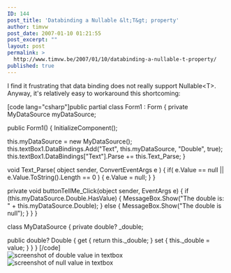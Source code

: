```yaml
---
ID: 144
post_title: 'Databinding a Nullable &lt;T&gt; property'
author: timvw
post_date: 2007-01-10 01:21:55
post_excerpt: ""
layout: post
permalink: >
  http://www.timvw.be/2007/01/10/databinding-a-nullable-t-property/
published: true
---
```

<p>I find it frustrating that data binding does not really support Nullable&lt;T&gt;. Anyway, it's relatively easy to workaround this shortcoming:</p>
[code lang="csharp"]public partial class Form1 : Form
{
 private MyDataSource myDataSource;

 public Form1()
 {
   InitializeComponent();

   this.myDataSource = new MyDataSource();
   this.textBox1.DataBindings.Add("Text", this.myDataSource, "Double", true);
   this.textBox1.DataBindings["Text"].Parse += this.Text_Parse;
 }

 void Text_Parse( object sender, ConvertEventArgs e )
 {
  if( e.Value == null || e.Value.ToString().Length == 0 )
  {
   e.Value = null;
  }
 }

 private void buttonTellMe_Click(object sender, EventArgs e)
 {
  if (this.myDataSource.Double.HasValue)
  {
   MessageBox.Show("The double is: " + this.myDataSource.Double);
  }
  else
  {
   MessageBox.Show("The double is null");
  }
 }
}

class MyDataSource
{
 private double? _double;

 public double? Double
 {
  get { return this._double; }
  set { this._double = value; }
 }
}
[/code]
<br/>
<img src="http://www.timvw.be/wp-content/images/databind-nullabletext1.gif" alt="screenshot of double value in textbox"/>
<img src="http://www.timvw.be/wp-content/images/databind-nullabletext2.gif" alt="screenshot of null value in textbox"/>